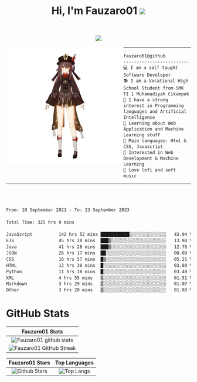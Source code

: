 <h1 align="center">
Hi, I'm Fauzaro01
  <img src="https://media.giphy.com/media/hvRJCLFzcasrR4ia7z/giphy.gif" width="30"></h1>
<br/>

<p align="center">
  <a href="https://github.com/DenverCoder1/readme-typing-svg"><img src="https://readme-typing-svg.herokuapp.com?lines=zZz;Full+Stack+Web+Developer;Student;Software%20Develover;Always%20learning%20new%20things&center=true&width=380&height=45"></a>
</p>

<img align="left" src="/assets/icon2.png" alt="Zeen" width="320" height="320" />
<hr>

```
fauzaro01@github
-------------------------
💻 I am a self taught Software Developer
📚 I am a Vocational High School Student from SMK TI 1 Muhamadiyah Cikampek
📝 I have a strong interest in Programming languages and Artificial Intelligence
🌱 Learning about Web Application and Machine Learning stuff
🌟 Main languages: Html & CSS, Javascript
🚩 Interested in Web Development & Machine Learning
🎵 Love lofi and soft music
```

<hr>
<br>
<br>
<div align="left">
<!--START_SECTION:waka-->

```txt
From: 10 September 2021 - To: 23 September 2023

Total Time: 325 hrs 9 mins

JavaScript          142 hrs 52 mins ███████████░░░░░░░░░░░░░░   43.94 %
EJS                 45 hrs 20 mins  ███▒░░░░░░░░░░░░░░░░░░░░░   13.94 %
Java                41 hrs 28 mins  ███▒░░░░░░░░░░░░░░░░░░░░░   12.76 %
JSON                26 hrs 17 mins  ██░░░░░░░░░░░░░░░░░░░░░░░   08.09 %
CSS                 16 hrs 57 mins  █▒░░░░░░░░░░░░░░░░░░░░░░░   05.21 %
HTML                12 hrs 38 mins  █░░░░░░░░░░░░░░░░░░░░░░░░   03.89 %
Python              11 hrs 18 mins  █░░░░░░░░░░░░░░░░░░░░░░░░   03.48 %
XML                 4 hrs 55 mins   ▒░░░░░░░░░░░░░░░░░░░░░░░░   01.51 %
Markdown            3 hrs 29 mins   ▒░░░░░░░░░░░░░░░░░░░░░░░░   01.07 %
Other               3 hrs 20 mins   ▒░░░░░░░░░░░░░░░░░░░░░░░░   01.03 %
```

<!--END_SECTION:waka-->
</div>

# GitHub Stats

|                                                            Fauzaro01 Stats                                                            |
| :--------------------------------------------------------------------------------------------------------------------------------------------: |
|        ![Fauzaro01 github stats](https://github-readme-stats.vercel.app/api?username=Fauzaro01&show_icons=true&theme=algolia)        |
|              ![Fauzaro01 GitHub Streak](https://github-readme-streak-stats.herokuapp.com/?user=Fauzaro01&theme=algolia)              |

|                                                                                              Fauzaro01 Stars                                                                                              |                                                           Top Languages                                                           |
| :----------------------------------------------------------------------------------------------------------------------------------------------------------------------------------------------------------------: | :-------------------------------------------------------------------------------------------------------------------------------: |
| ![Github Stars](https://github-readme-stats.vercel.app/api?username=Fauzaro01&show_icons=true&locale=en&count_private=true&hide_rank=true&custom_title=My%20GitHub%20Stats&disable_animations=true&theme=algolia) | ![Top Langs](https://github-readme-stats.vercel.app/api/top-langs/?username=Fauzaro01&langs_count=8&theme=algolia&layout=compact) |

